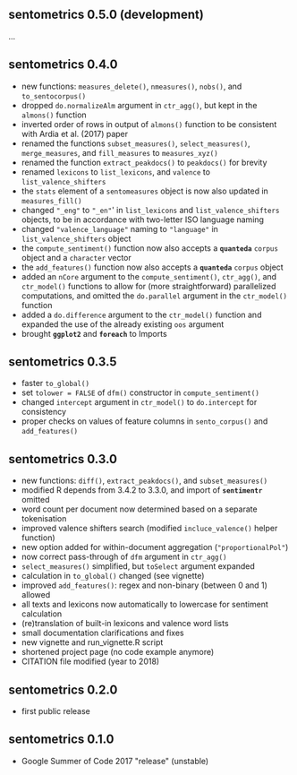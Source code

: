 
## sentometrics 0.5.0 (development)

...

## sentometrics 0.4.0

- new functions: `measures_delete()`, `nmeasures()`, `nobs()`, and `to_sentocorpus()`
- dropped `do.normalizeAlm` argument in `ctr_agg()`, but kept in the `almons()` function
- inverted order of rows in output of `almons()` function to be consistent with Ardia et al. (2017) paper
- renamed the functions `subset_measures()`, `select_measures()`, `merge_measures`, and `fill_measures` to `measures_xyz()`
- renamed the function `extract_peakdocs()` to `peakdocs()` for brevity
- renamed `lexicons` to `list_lexicons`, and `valence` to `list_valence_shifters` 
- the `stats` element of a `sentomeasures` object is now also updated in `measures_fill()`
- changed `"_eng"` to `"_en"`' in `list_lexicons` and `list_valence_shifters` objects, to be in accordance with two-letter ISO language naming
- changed `"valence_language"` naming to `"language"` in `list_valence_shifters` object
- the `compute_sentiment()` function now also accepts a **`quanteda`** `corpus` object and a `character` vector
- the `add_features()` function now also accepts a **`quanteda`** `corpus` object
- added an `nCore` argument to the `compute_sentiment()`, `ctr_agg()`, and `ctr_model()` functions to allow for (more straightforward) parallelized computations, and omitted the `do.parallel` argument in the `ctr_model()` function
- added a `do.difference` argument to the `ctr_model()` function and expanded the use of the already existing `oos` argument
- brought **`ggplot2`** and **`foreach`** to Imports

## sentometrics 0.3.5

- faster `to_global()`
- set `tolower = FALSE` of `dfm()` constructor in `compute_sentiment()`
- changed `intercept` argument in `ctr_model()` to `do.intercept` for consistency
- proper checks on values of feature columns in `sento_corpus()` and `add_features()`

## sentometrics 0.3.0

- new functions: `diff()`, `extract_peakdocs()`, and `subset_measures()` 
- modified R depends from 3.4.2 to 3.3.0, and import of **`sentimentr`** omitted
- word count per document now determined based on a separate tokenisation
- improved valence shifters search (modified `incluce_valence()` helper function)
- new option added for within-document aggregation (`"proportionalPol"`)
- now correct pass-through of `dfm` argument in `ctr_agg()`
- `select_measures()` simplified, but `toSelect` argument expanded
- calculation in `to_global()` changed (see vignette)
- improved `add_features()`: regex and non-binary (between 0 and 1) allowed
- all texts and lexicons now automatically to lowercase for sentiment calculation
- (re)translation of built-in lexicons and valence word lists
- small documentation clarifications and fixes
- new vignette and run_vignette.R script
- shortened project page (no code example anymore)
- CITATION file modified (year to 2018)

## sentometrics 0.2.0

- first public release

## sentometrics 0.1.0

- Google Summer of Code 2017 "release" (unstable)

